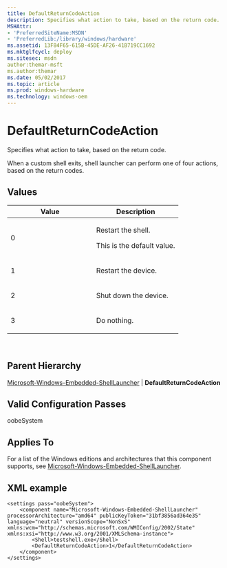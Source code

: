 ```yaml
---
title: DefaultReturnCodeAction
description: Specifies what action to take, based on the return code.
MSHAttr:
- 'PreferredSiteName:MSDN'
- 'PreferredLib:/library/windows/hardware'
ms.assetid: 13F84F65-615B-45DE-AF26-41B719CC1692
ms.mktglfcycl: deploy
ms.sitesec: msdn
author:themar-msft
ms.author:themar
ms.date: 05/02/2017
ms.topic: article
ms.prod: windows-hardware
ms.technology: windows-oem
---
```


# DefaultReturnCodeAction


Specifies what action to take, based on the return code.

When a custom shell exits, shell launcher can perform one of four actions, based on the return codes.

## Values


<table>
<colgroup>
<col width="50%" />
<col width="50%" />
</colgroup>
<thead>
<tr class="header">
<th>Value</th>
<th>Description</th>
</tr>
</thead>
<tbody>
<tr class="odd">
<td><p>0</p></td>
<td><p>Restart the shell.</p>
<p>This is the default value.</p></td>
</tr>
<tr class="even">
<td><p>1</p></td>
<td><p>Restart the device.</p></td>
</tr>
<tr class="odd">
<td><p>2</p></td>
<td><p>Shut down the device.</p></td>
</tr>
<tr class="even">
<td><p>3</p></td>
<td><p>Do nothing.</p></td>
</tr>
</tbody>
</table>

 

## Parent Hierarchy


[Microsoft-Windows-Embedded-ShellLauncher](microsoft-windows-embedded-shelllauncher.md) | **DefaultReturnCodeAction**

## Valid Configuration Passes


oobeSystem

## Applies To


For a list of the Windows editions and architectures that this component supports, see [Microsoft-Windows-Embedded-ShellLauncher](microsoft-windows-embedded-shelllauncher.md).

## XML example


```
<settings pass="oobeSystem">
    <component name="Microsoft-Windows-Embedded-ShellLauncher" processorArchitecture="amd64" publicKeyToken="31bf3856ad364e35" language="neutral" versionScope="NonSxS" xmlns:wcm="http://schemas.microsoft.com/WMIConfig/2002/State" xmlns:xsi="http://www.w3.org/2001/XMLSchema-instance">
        <Shell>testshell.exe</Shell>
        <DefaultReturnCodeAction>1</DefaultReturnCodeAction>
    </component>
</settings>
```

 

 






